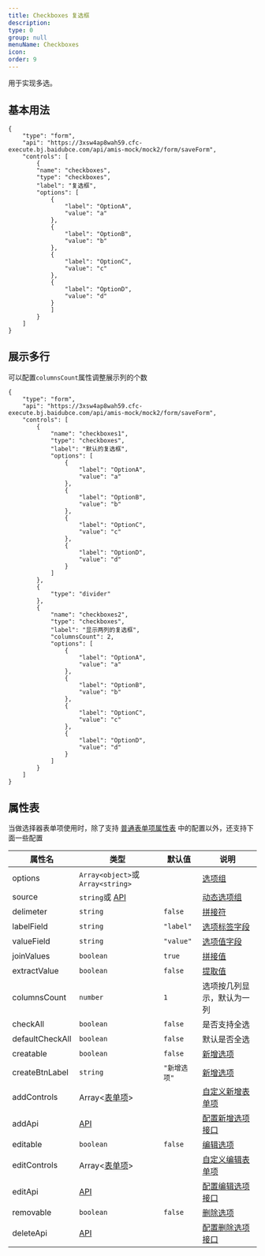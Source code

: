 ```yaml
---
title: Checkboxes 复选框
description:
type: 0
group: null
menuName: Checkboxes
icon:
order: 9
---
```


用于实现多选。

## 基本用法

```schema: scope="body"
{
    "type": "form",
    "api": "https://3xsw4ap8wah59.cfc-execute.bj.baidubce.com/api/amis-mock/mock2/form/saveForm",
    "controls": [
        {
        "name": "checkboxes",
        "type": "checkboxes",
        "label": "复选框",
        "options": [
            {
                "label": "OptionA",
                "value": "a"
            },
            {
                "label": "OptionB",
                "value": "b"
            },
            {
                "label": "OptionC",
                "value": "c"
            },
            {
                "label": "OptionD",
                "value": "d"
            }
            ]
        }
    ]
}
```

## 展示多行

可以配置`columnsCount`属性调整展示列的个数

```schema: scope="body"
{
    "type": "form",
    "api": "https://3xsw4ap8wah59.cfc-execute.bj.baidubce.com/api/amis-mock/mock2/form/saveForm",
    "controls": [
        {
            "name": "checkboxes1",
            "type": "checkboxes",
            "label": "默认的复选框",
            "options": [
                {
                    "label": "OptionA",
                    "value": "a"
                },
                {
                    "label": "OptionB",
                    "value": "b"
                },
                {
                    "label": "OptionC",
                    "value": "c"
                },
                {
                    "label": "OptionD",
                    "value": "d"
                }
            ]
        },
        {
            "type": "divider"
        },
        {
            "name": "checkboxes2",
            "type": "checkboxes",
            "label": "显示两列的复选框",
            "columnsCount": 2,
            "options": [
                {
                    "label": "OptionA",
                    "value": "a"
                },
                {
                    "label": "OptionB",
                    "value": "b"
                },
                {
                    "label": "OptionC",
                    "value": "c"
                },
                {
                    "label": "OptionD",
                    "value": "d"
                }
            ]
        }
    ]
}
```

## 属性表

当做选择器表单项使用时，除了支持 [普通表单项属性表](./formitem#%E5%B1%9E%E6%80%A7%E8%A1%A8) 中的配置以外，还支持下面一些配置

| 属性名          | 类型                                      | 默认值       | 说明                                                                                                                |
| --------------- | ----------------------------------------- | ------------ | ------------------------------------------------------------------------------------------------------------------- |
| options         | `Array<object>`或`Array<string>`          |              | [选项组](./options#%E9%9D%99%E6%80%81%E9%80%89%E9%A1%B9%E7%BB%84-options)                                           |
| source          | `string`或 [API](../../../docs/types/api) |              | [动态选项组](./options#%E5%8A%A8%E6%80%81%E9%80%89%E9%A1%B9%E7%BB%84-source)                                        |
| delimeter       | `string`                                  | `false`      | [拼接符](./options#%E6%8B%BC%E6%8E%A5%E7%AC%A6-delimiter)                                                           |
| labelField      | `string`                                  | `"label"`    | [选项标签字段](./options#%E9%80%89%E9%A1%B9%E6%A0%87%E7%AD%BE%E5%AD%97%E6%AE%B5-labelfield)                         |
| valueField      | `string`                                  | `"value"`    | [选项值字段](./options#%E9%80%89%E9%A1%B9%E5%80%BC%E5%AD%97%E6%AE%B5-valuefield)                                    |
| joinValues      | `boolean`                                 | `true`       | [拼接值](./options#%E6%8B%BC%E6%8E%A5%E5%80%BC-joinvalues)                                                          |
| extractValue    | `boolean`                                 | `false`      | [提取值](./options#%E6%8F%90%E5%8F%96%E5%A4%9A%E9%80%89%E5%80%BC-extractvalue)                                      |
| columnsCount    | `number`                                  | `1`          | 选项按几列显示，默认为一列                                                                                          |
| checkAll        | `boolean`                                 | `false`      | 是否支持全选                                                                                                        |
| defaultCheckAll | `boolean`                                 | `false`      | 默认是否全选                                                                                                        |
| creatable       | `boolean`                                 | `false`      | [新增选项](./options#%E5%89%8D%E7%AB%AF%E6%96%B0%E5%A2%9E-creatable)                                                |
| createBtnLabel  | `string`                                  | `"新增选项"` | [新增选项](./options#%E6%96%B0%E5%A2%9E%E9%80%89%E9%A1%B9)                                                          |
| addControls     | Array<[表单项](./formitem)>               |              | [自定义新增表单项](./options#%E8%87%AA%E5%AE%9A%E4%B9%89%E6%96%B0%E5%A2%9E%E8%A1%A8%E5%8D%95%E9%A1%B9-addcontrols)  |
| addApi          | [API](../../docs/types/api)               |              | [配置新增选项接口](./options#%E9%85%8D%E7%BD%AE%E6%96%B0%E5%A2%9E%E6%8E%A5%E5%8F%A3-addapi)                         |
| editable        | `boolean`                                 | `false`      | [编辑选项](./options#%E5%89%8D%E7%AB%AF%E7%BC%96%E8%BE%91-editable)                                                 |
| editControls    | Array<[表单项](./formitem)>               |              | [自定义编辑表单项](./options#%E8%87%AA%E5%AE%9A%E4%B9%89%E7%BC%96%E8%BE%91%E8%A1%A8%E5%8D%95%E9%A1%B9-editcontrols) |
| editApi         | [API](../../docs/types/api)               |              | [配置编辑选项接口](./options#%E9%85%8D%E7%BD%AE%E7%BC%96%E8%BE%91%E6%8E%A5%E5%8F%A3-editapi)                        |
| removable       | `boolean`                                 | `false`      | [删除选项](./options#%E5%88%A0%E9%99%A4%E9%80%89%E9%A1%B9)                                                          |
| deleteApi       | [API](../../docs/types/api)               |              | [配置删除选项接口](./options#%E9%85%8D%E7%BD%AE%E5%88%A0%E9%99%A4%E6%8E%A5%E5%8F%A3-deleteapi)                      |
